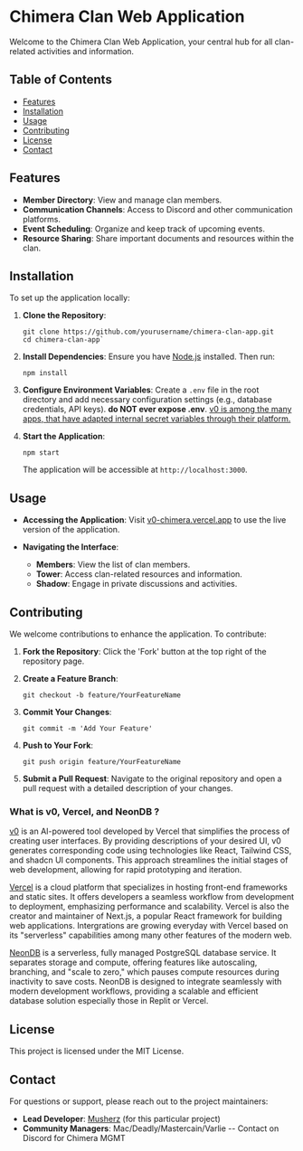
# Chimera Clan Web Application

Welcome to the Chimera Clan Web Application, your central hub for all clan-related activities and information.

## Table of Contents

- [Features](#features)
- [Installation](#installation)
- [Usage](#usage)
- [Contributing](#contributing)
- [License](#license)
- [Contact](#contact)

## Features

- **Member Directory**: View and manage clan members.
- **Communication Channels**: Access to Discord and other communication platforms.
- **Event Scheduling**: Organize and keep track of upcoming events.
- **Resource Sharing**: Share important documents and resources within the clan.

## Installation

To set up the application locally:

1. **Clone the Repository**:
   ```
   git clone https://github.com/yourusername/chimera-clan-app.git
   cd chimera-clan-app` 

2.  **Install Dependencies**: Ensure you have [Node.js](https://nodejs.org/) installed. Then run:
    

    
    `npm install` 
    
3.  **Configure Environment Variables**: Create a `.env` file in the root directory and add necessary configuration settings (e.g., database credentials, API keys). **do **NOT** ever expose .env**.  [v0 is among the many apps, that have adapted internal secret variables through their platform.](https://x.com/v0/status/1876489333995409537)
    
4.  **Start the Application**:
    
    
    `npm start` 
    
    The application will be accessible at `http://localhost:3000`.
    

## Usage

-   **Accessing the Application**: Visit [v0-chimera.vercel.app](https://v0-chimera.vercel.app) to use the live version of the application.
    
-   **Navigating the Interface**:
    
    -   **Members**: View the list of clan members.
    -   **Tower**: Access clan-related resources and information.
    -   **Shadow**: Engage in private discussions and activities.

## Contributing

We welcome contributions to enhance the application. To contribute:

1.  **Fork the Repository**: Click the 'Fork' button at the top right of the repository page.
    
2.  **Create a Feature Branch**:
    
    `git checkout -b feature/YourFeatureName` 
    
3.  **Commit Your Changes**:
    
    `git commit -m 'Add Your Feature'` 
    
4.  **Push to Your Fork**:
    
    `git push origin feature/YourFeatureName` 
    
5.  **Submit a Pull Request**: Navigate to the original repository and open a pull request with a detailed description of your changes.
    
### What is v0, Vercel, and NeonDB ?
   [v0](https://vercel.com/blog/announcing-v0-generative-ui) is an AI-powered tool developed by Vercel that simplifies the process of creating user interfaces. By providing descriptions of your desired UI, v0 generates corresponding code using technologies like React, Tailwind CSS, and shadcn UI components. This approach streamlines the initial stages of web development, allowing for rapid prototyping and iteration.  <p>[Vercel](https://vercel.com) is a cloud platform that specializes in hosting front-end frameworks and static sites. It offers developers a seamless workflow from development to deployment, emphasizing performance and scalability. Vercel is also the creator and maintainer of Next.js, a popular React framework for building web applications. Intergrations are growing everyday with Vercel based on its "serverless" capabilities among many other features of the modern web.  <p>[NeonDB](https://neon.tech/) is a serverless, fully managed PostgreSQL database service. It separates storage and compute, offering features like autoscaling, branching, and "scale to zero," which pauses compute resources during inactivity to save costs. NeonDB is designed to integrate seamlessly with modern development workflows, providing a scalable and efficient database solution especially those in Replit or Vercel.
## License

This project is licensed under the MIT License.

## Contact

For questions or support, please reach out to the project maintainers:

-   **Lead Developer**: [Musherz](mailto:musherz@gas-lighting.com) (for this particular project)
-   **Community Managers**: Mac/Deadly/Mastercain/Varlie -- Contact on Discord for Chimera MGMT

